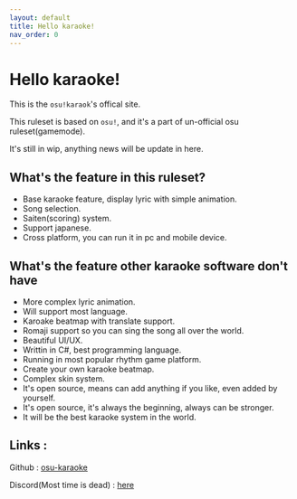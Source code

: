 ```yaml
---
layout: default
title: Hello karaoke!
nav_order: 0
---
```


# Hello karaoke!

This is the `osu!karaok`'s offical site.

This ruleset is based on `osu!`, and it's a part of un-official osu ruleset(gamemode).

It's still in wip, anything news will be update in here.

## What's the feature in this ruleset?

- Base karaoke feature, display lyric with simple animation.
- Song selection.
- Saiten(scoring) system.
- Support japanese.
- Cross platform, you can run it in pc and mobile device.

## What's the feature other karaoke software don't have 

- More complex lyric animation.
- Will support most language.
- Karoake beatmap with translate support.
- Romaji support so you can sing the song all over the world.
- Beautiful UI/UX.
- Writtin in C#, best programming language.
- Running in most popular rhythm game platform.
- Create your own karaoke beatmap.
- Complex skin system.
- It's open source, means can add anything if you like, even added by yourself.
- It's open source, it's always the beginning, always can be stronger.
- It will be the best karaoke system in the world.

## Links :

Github : [osu-karaoke](https://github.com/osu-karaoke)

Discord(Most time is dead) : [here](https://discord.com/invite/ga2xZXk)